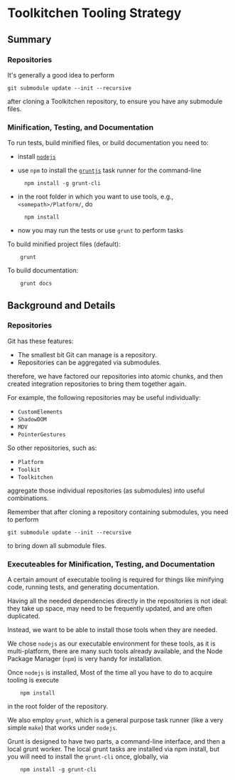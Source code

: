 # Toolkitchen Tooling Strategy

## Summary

### Repositories 

It's generally a good idea to perform

	git submodule update --init --recursive

after cloning a Toolkitchen repository, to ensure you have any submodule files.

###  Minification, Testing, and Documentation

To run tests, build minified files, or build documentation you need to:

* install [`nodejs`](http://nodejs.org)
* use `npm` to install the [`gruntjs`](http://gruntjs.com) task runner for the command-line
	
		npm install -g grunt-cli

* in the root folder in which you want to use tools, e.g., `<somepath>/Platform/`, do

		npm install

* now you may run the tests or use `grunt` to perform tasks

To build minified project files (default):

		grunt

To build documentation:

		grunt docs

## Background and Details

### Repositories 

Git has these features:

* The smallest bit Git can manage is a repository.
* Repositories can be aggregated via submodules.

therefore, we have factored our repositories into atomic chunks, and then created integration repositories to bring them together again.

For example, the following repositories may be useful individually:

* `CustomElements`
* `ShadowDOM`
* `MDV`
* `PointerGestures`

So other repositories, such as:

* `Platform`
* `Toolkit`
* `Toolkitchen`

aggregate those individual repositories (as submodules) into useful combinations.

Remember that after cloning a repository containing submodules, you need to perform

	git submodule update --init --recursive

to bring down all submodule files.

### Executeables for Minification, Testing, and Documentation

A certain amount of executable tooling is required for things like minifying code, running tests, and generating documentation.

Having all the needed dependencies directly in the repositories is not ideal: they take up space, may need to be frequently updated, and are often duplicated. 

Instead, we want to be able to install those tools when they are needed.

We chose `nodejs` as our executable environment for these tools, as it is multi-platform, there are many such tools already available, and the Node Package Manager (`npm`) is very handy for installation.

Once `nodejs` is installed, Most of the time all you have to do to acquire tooling is execute

		npm install

in the root folder of the repository.

We also employ `grunt`, which is a general purpose task runner (like a very simple `make`) that works under  `nodejs`.

Grunt is designed to have two parts, a command-line interface, and then a local grunt worker. The local grunt tasks are installed via npm install, but you will need to install the `grunt-cli` once, globally, via

		npm install -g grunt-cli






